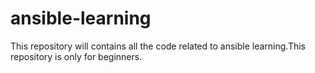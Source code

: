 # ansible-learning
This repository will contains all the code related to ansible learning.This repository is only for beginners.
